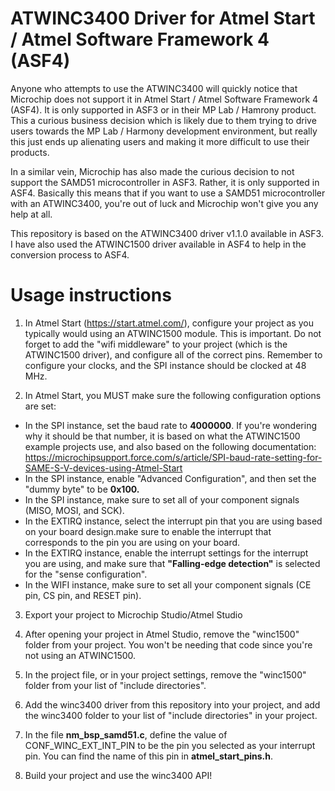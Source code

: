 # ATWINC3400 Driver for Atmel Start / Atmel Software Framework 4 (ASF4)

Anyone who attempts to use the ATWINC3400 will quickly notice that Microchip does not support it in Atmel Start / Atmel Software Framework 4 (ASF4). It is only supported in ASF3 or in their MP Lab / Hamrony product. This a curious business decision which is likely due to them trying to drive users towards the MP Lab / Harmony development environment, but really this just ends up alienating users and making it more difficult to use their products.

In a similar vein, Microchip has also made the curious decision to not support the SAMD51 microcontroller in ASF3. Rather, it is only supported in ASF4. Basically this means that if you want to use a SAMD51 microcontroller with an ATWINC3400, you're out of luck and Microchip won't give you any help at all.

This repository is based on the ATWINC3400 driver v1.1.0 available in ASF3. I have also used the ATWINC1500 driver available in ASF4 to help in the conversion process to ASF4.

# Usage instructions

1. In Atmel Start (https://start.atmel.com/), configure your project as you typically would using an ATWINC1500 module. This is important. Do not forget to add the "wifi middleware" to your project (which is the ATWINC1500 driver), and configure all of the correct pins. Remember to configure your clocks, and the SPI instance should be clocked at 48 MHz.

2. In Atmel Start, you MUST make sure the following configuration options are set:

- In the SPI instance, set the baud rate to **4000000**. If you're wondering why it should be that number, it is based on what the ATWINC1500 example projects use, and also based on the following documentation: https://microchipsupport.force.com/s/article/SPI-baud-rate-setting-for-SAME-S-V-devices-using-Atmel-Start
- In the SPI instance, enable "Advanced Configuration", and then set the "dummy byte" to be **0x100.**
- In the SPI instance, make sure to set all of your component signals (MISO, MOSI, and SCK).
- In the EXTIRQ instance, select the interrupt pin that you are using based on your board design.make sure to enable the interrupt that corresponds to the pin you are using on your board.
- In the EXTIRQ instance, enable the interrupt settings for the interrupt you are using, and make sure that **"Falling-edge detection"** is selected for the "sense configuration".
- In the WIFI instance, make sure to set all your component signals (CE pin, CS pin, and RESET pin).

3. Export your project to Microchip Studio/Atmel Studio

4. After opening your project in Atmel Studio, remove the "winc1500" folder from your project. You won't be needing that code since you're not using an ATWINC1500.

5. In the project file, or in your project settings, remove the "winc1500" folder from your list of "include directories".

6. Add the winc3400 driver from this repository into your project, and add the winc3400 folder to your list of "include directories" in your project.

7. In the file **nm_bsp_samd51.c**, define the value of CONF_WINC_EXT_INT_PIN to be the pin you selected as your interrupt pin. You can find the name of this pin in **atmel_start_pins.h**.

8. Build your project and use the winc3400 API!
